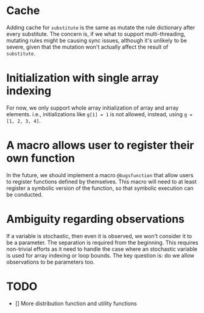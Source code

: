 # Cache
Adding cache for `substitute` is the same as mutate the rule dictionary after every substitute. The concern is, if we what to support multi-threading, mutating rules might be causing sync issues, although it's unlikely to be severe, given that the mutation won't actually affect the result of `substitute`.

# Initialization with single array indexing
For now, we only support whole array initialization of array and array elements. i.e., initializations like `g[1] = 1` is not allowed, instead, using `g = [1, 2, 3, 4]`.

# A macro allows user to register their own function
In the future, we should implement a macro `@bugsfunction` that allow users to register functions defined by themselves. This macro will need to at least register a symbolic version of the function, so that symbolic execution can be conducted.

# Ambiguity regarding observations
If a variable is stochastic, then even it is observed, we won't consider it to be a parameter. The separation is required from the beginning. This requires non-trivial efforts as it need to handle the case where an stochastic variable is used for array indexing or loop bounds.
The key question is: do we allow observations to be parameters too. 

# TODO
- [] More distribution function and utility functions

